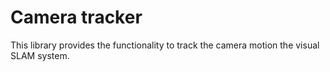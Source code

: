 # Camera tracker

This library provides the functionality to track the camera motion the visual SLAM system.
